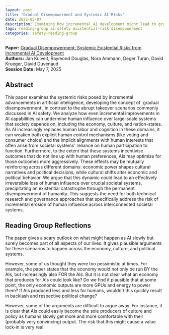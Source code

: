 ```yaml
---
layout: post
title: "Gradual Disempowerment and Systemic AI Risks"
date: 2025-05-07
description: Examining how incremental AI development might lead to gradual but systemic disempowerment
tags: reading-group ai-safety existential-risk disempowerment
categories: safety-reading-group
---
```


**Paper:** [Gradual Disempowerment: Systemic Existential Risks from Incremental AI Development](https://arxiv.org/abs/2501.16946)  
**Authors:** Jan Kulveit, Raymond Douglas, Nora Ammann, Deger Turan, David Krueger, David Duvenaud  
**Session Date:** May 7, 2025

## Abstract

This paper examines the systemic risks posed by incremental advancements in artificial intelligence, developing the concept of `gradual disempowerment', in contrast to the abrupt takeover scenarios commonly discussed in AI safety. We analyze how even incremental improvements in AI capabilities can undermine human influence over large-scale systems that society depends on, including the economy, culture, and nation-states. As AI increasingly replaces human labor and cognition in these domains, it can weaken both explicit human control mechanisms (like voting and consumer choice) and the implicit alignments with human interests that often arise from societal systems' reliance on human participation to function. Furthermore, to the extent that these systems incentivise outcomes that do not line up with human preferences, AIs may optimize for those outcomes more aggressively. These effects may be mutually reinforcing across different domains: economic power shapes cultural narratives and political decisions, while cultural shifts alter economic and political behavior. We argue that this dynamic could lead to an effectively irreversible loss of human influence over crucial societal systems, precipitating an existential catastrophe through the permanent disempowerment of humanity. This suggests the need for both technical research and governance approaches that specifically address the risk of incremental erosion of human influence across interconnected societal systems.

## Reading Group Reflections

The paper gives a scary outlook on what might happen as AI slowly but surely becomes part of all aspects of our lives. It gives plausible arguments for these scenarios to happen across the economy, culture, and political systems.

However, some of us thought they were too pessimistic at times. For example, the paper states that the economy would not only be run BY the AIs, but increasingly also FOR the AIs. But it is not clear what an economy that produces for AIs could look like? Do we find it plausible that at some point, the only economic outputs are more GPUs and energy to power them? If AIs produced less and less for humans, wouldn't this quickly result in backlash and respective political change?

However, some of the arguments are difficult to argue away. For instance, it is clear that AIs could easily become the sole producers of culture and policy as humans slowly get more and more comfortable with their (probably very convincing) output. The risk that this might cause a value lock-in is very real.
